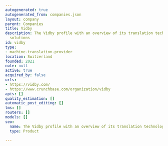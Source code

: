 ```yaml
---
autogenerated: true
autogenerated_from: companies.json
layout: company
parent: Companies
title: Vidby
description: The Vidby profile with an overview of its translation technologies and
  solutions
id: vidby
type:
- machine-translation-provider
location: Switzerland
founded: 2021
note: null
active: true
acquired_by: false
urls:
- https://vidby.com/
- https://www.crunchbase.com/organization/vidby
apis: []
quality_estimation: []
automatic_post_editing: []
tms: []
routers: []
models: []
seo:
  name: The Vidby profile with an overview of its translation technologies and solutions
  type: Product

---
```


